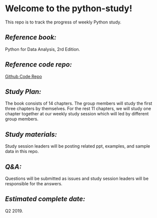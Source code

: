 # Welcome to the python-study!
This repo is to track the progress of weekly Python study.
## _**Reference book:**_ 
Python for Data Analysis, 2rd Edition.
## _**Reference code repo:**_ 
[Github Code Repo](https://github.com/wesm/pydata-book)
## _**Study Plan:**_ 
The book consists of 14 chapters. The group members will study the first three chapters by themselves. For the rest 11 chapters, we will study one chapter together at our weekly study session which will led by different group members.
## _**Study materials:**_ 
Study session leaders will be posting related ppt, examples, and sample data in this repo.
## _**Q&A:**_ 
Questions will be submitted as issues and study session leaders will be responsible for the answers.
## _**Estimated complete date:**_ 
Q2 2019.
